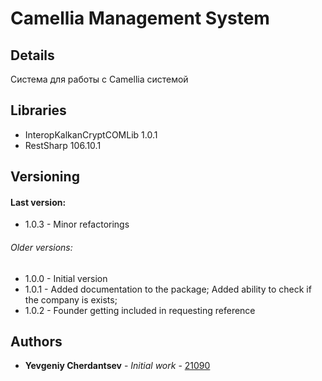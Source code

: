 # Camellia Management System

## Details

Система для работы с Camellia системой

## Libraries

* InteropKalkanCryptCOMLib 1.0.1
* RestSharp 106.10.1

## Versioning
#### Last version:
* 1.0.3 - Minor refactorings

###### Older versions:
* 1.0.0 - Initial version
* 1.0.1 - Added documentation to the package; Added ability to check if the company is exists;
* 1.0.2 - Founder getting included in requesting reference

## Authors

* **Yevgeniy Cherdantsev** - *Initial work* - [21090](https://gitlab.com/21090)